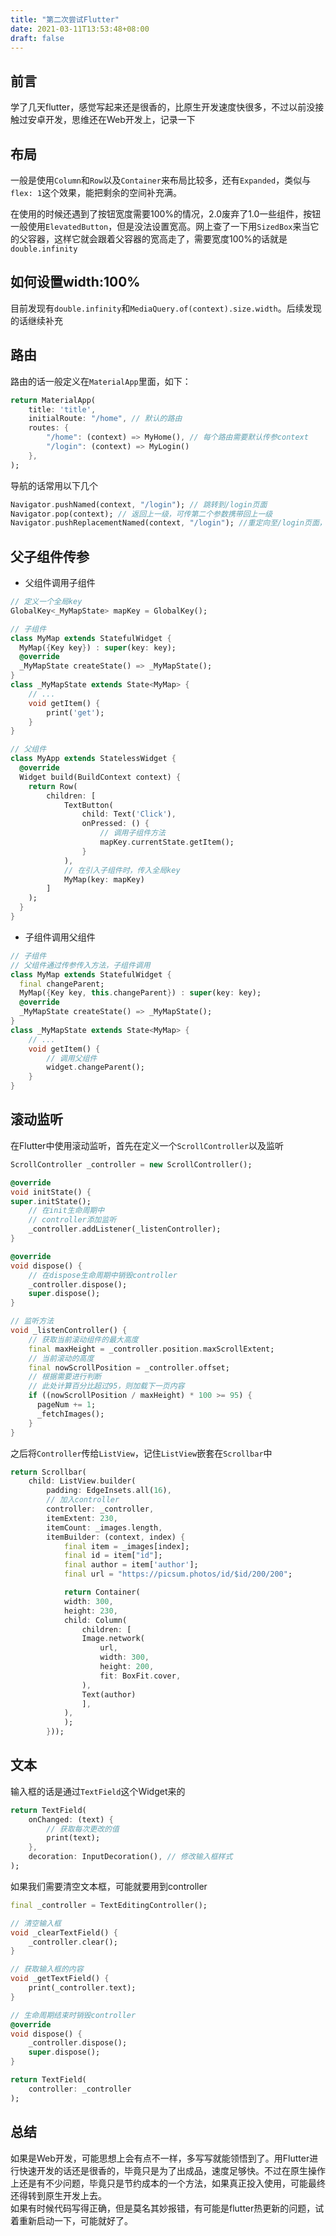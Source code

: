 ```yaml
---
title: "第二次尝试Flutter"
date: 2021-03-11T13:53:48+08:00
draft: false
---
```


## 前言
学了几天flutter，感觉写起来还是很香的，比原生开发速度快很多，不过以前没接触过安卓开发，思维还在Web开发上，记录一下

## 布局
一般是使用`Column`和`Row`以及`Container`来布局比较多，还有`Expanded`，类似与`flex: 1`这个效果，能把剩余的空间补充满。

在使用的时候还遇到了按钮宽度需要100%的情况，2.0废弃了1.0一些组件，按钮一般使用`ElevatedButton`，但是没法设置宽高。网上查了一下用`SizedBox`来当它的父容器，这样它就会跟着父容器的宽高走了，需要宽度100%的话就是`double.infinity`

## 如何设置width:100%
目前发现有`double.infinity`和`MediaQuery.of(context).size.width`。后续发现的话继续补充

## 路由
路由的话一般定义在`MaterialApp`里面，如下：
```dart
return MaterialApp(
    title: 'title',
    initialRoute: "/home", // 默认的路由
    routes: {
        "/home": (context) => MyHome(), // 每个路由需要默认传参context
        "/login": (context) => MyLogin()
    },
);
```
导航的话常用以下几个
```dart
Navigator.pushNamed(context, "/login"); // 跳转到/login页面
Navigator.pop(context); // 返回上一级，可传第二个参数携带回上一级
Navigator.pushReplacementNamed(context, "/login"); //重定向至/login页面，就没法返回到上一级页面了
```

## 父子组件传参
* 父组件调用子组件
```dart
// 定义一个全局key
GlobalKey<_MyMapState> mapKey = GlobalKey();

// 子组件
class MyMap extends StatefulWidget {
  MyMap({Key key}) : super(key: key);
  @override
  _MyMapState createState() => _MyMapState();
}
class _MyMapState extends State<MyMap> {
    // ...
    void getItem() {
        print('get');
    }
}

// 父组件
class MyApp extends StatelessWidget {
  @override
  Widget build(BuildContext context) {
    return Row(
        children: [
            TextButton(
                child: Text('Click'),
                onPressed: () {
                    // 调用子组件方法
                    mapKey.currentState.getItem();
                }
            ),
            // 在引入子组件时，传入全局key
            MyMap(key: mapKey)
        ]
    );
  }
}
```
* 子组件调用父组件
```dart
// 子组件
// 父组件通过传参传入方法，子组件调用
class MyMap extends StatefulWidget {
  final changeParent;
  MyMap({Key key, this.changeParent}) : super(key: key);
  @override
  _MyMapState createState() => _MyMapState();
}
class _MyMapState extends State<MyMap> {
    // ...
    void getItem() {
        // 调用父组件
        widget.changeParent();
    }
}
```

## 滚动监听
在Flutter中使用滚动监听，首先在定义一个`ScrollController`以及监听
```dart
ScrollController _controller = new ScrollController();

@override
void initState() {
super.initState();
    // 在init生命周期中
    // controller添加监听
    _controller.addListener(_listenController);
}

@override
void dispose() {
    // 在dispose生命周期中销毁controller
    _controller.dispose();
    super.dispose();
}

// 监听方法
void _listenController() {
    // 获取当前滚动组件的最大高度
    final maxHeight = _controller.position.maxScrollExtent;
    // 当前滚动的高度
    final nowScrollPosition = _controller.offset;
    // 根据需要进行判断
    // 此处计算百分比超过95，则加载下一页内容
    if ((nowScrollPosition / maxHeight) * 100 >= 95) {
      pageNum += 1;
      _fetchImages();
    }
}
```
之后将`Controller`传给`ListView`，记住`ListView`嵌套在`Scrollbar`中
```dart
return Scrollbar(
    child: ListView.builder(
        padding: EdgeInsets.all(16),
        // 加入controller
        controller: _controller,
        itemExtent: 230,
        itemCount: _images.length,
        itemBuilder: (context, index) {
            final item = _images[index];
            final id = item["id"];
            final author = item['author'];
            final url = "https://picsum.photos/id/$id/200/200";

            return Container(
            width: 300,
            height: 230,
            child: Column(
                children: [
                Image.network(
                    url,
                    width: 300,
                    height: 200,
                    fit: BoxFit.cover,
                ),
                Text(author)
                ],
            ),
            );
        }));
```

## 文本
输入框的话是通过`TextField`这个Widget来的
```dart
return TextField(
    onChanged: (text) {
        // 获取每次更改的值
        print(text);
    },
    decoration: InputDecoration(), // 修改输入框样式
);
```
如果我们需要清空文本框，可能就要用到controller
```dart
final _controller = TextEditingController();

// 清空输入框
void _clearTextField() {
    _controller.clear();
}

// 获取输入框的内容
void _getTextField() {
    print(_controller.text);
}

// 生命周期结束时销毁controller
@override
void dispose() {
    _controller.dispose();
    super.dispose();
}

return TextField(
    controller: _controller
);
```

## 总结
如果是Web开发，可能思想上会有点不一样，多写写就能领悟到了。用Flutter进行快速开发的话还是很香的，毕竟只是为了出成品，速度足够快。不过在原生操作上还是有不少问题，毕竟只是节约成本的一个方法，如果真正投入使用，可能最终还得转到原生开发上去。  
如果有时候代码写得正确，但是莫名其妙报错，有可能是flutter热更新的问题，试着重新启动一下，可能就好了。